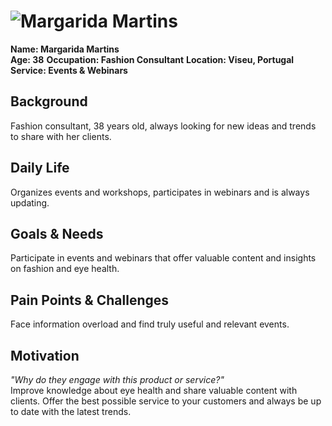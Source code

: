 # ![Margarida Martins](personas/persona1.jpeg)  
**Name: Margarida Martins**  
**Age: 38** 
**Occupation: Fashion Consultant**
**Location: Viseu, Portugal** 
**Service: Events & Webinars**

## Background  
Fashion consultant, 38 years old, always looking for new ideas and trends to share with her clients.

## Daily Life  
Organizes events and workshops, participates in webinars and is always updating.

## Goals & Needs  
Participate in events and webinars that offer valuable content and insights on fashion and eye health.

## Pain Points & Challenges  
Face information overload and find truly useful and relevant events.

## Motivation  
*"Why do they engage with this product or service?"*  
Improve knowledge about eye health and share valuable content with clients.
Offer the best possible service to your customers and always be up to date with the latest trends.
